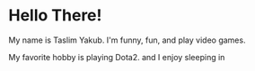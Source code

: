 # Hello There!
My name is Taslim Yakub. I'm funny, fun, and play video games.

My favorite hobby is playing Dota2. and I enjoy sleeping in
